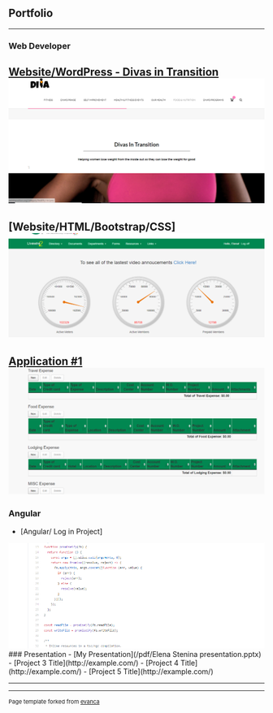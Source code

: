 ## Portfolio

---

### Web Developer 

[Website/WordPress - Divas in Transition](http://divasintransition.org/front-page/)
<img src="images/DivaInTransWebsite.PNG?raw=true"/>
<br>
---

[Website/HTML/Bootstrap/CSS]
<img src="images/WorkWebsite.PNG?raw=true"/>
<br>
---
[Application #1]()
<img src="images/ApplicationForm1.PNG?raw=true"/>
<br>
---

### Angular

- [Angular/ Log in Project]
<img src="images/angular.PNG?raw=true"/>
<br>
### Presentation
- [My Presentation](/pdf/Elena Stenina presentation.pptx)
- [Project 3 Title](http://example.com/)
- [Project 4 Title](http://example.com/)
- [Project 5 Title](http://example.com/)

---




---
<p style="font-size:11px">Page template forked from <a href="https://github.com/evanca/quick-portfolio">evanca</a></p>
<!-- Remove above link if you don't want to attibute -->
